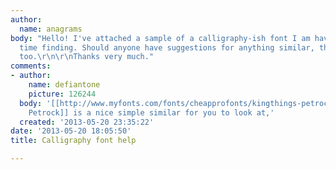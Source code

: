 ```yaml
---
author:
  name: anagrams
body: "Hello! I've attached a sample of a calligraphy-ish font I am having a terrible
  time finding. Should anyone have suggestions for anything similar, that'd be great
  too.\r\n\r\nThanks very much."
comments:
- author:
    name: defiantone
    picture: 126244
  body: '[[http://www.myfonts.com/fonts/cheapprofonts/kingthings-petrock-pro/|Kingthings
    Petrock]] is a nice simple similar for you to look at,'
  created: '2013-05-20 23:35:22'
date: '2013-05-20 18:05:50'
title: Calligraphy font help

---
```


